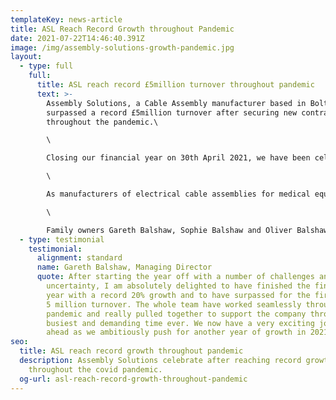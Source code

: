 ```yaml
---
templateKey: news-article
title: ASL Reach Record Growth throughout Pandemic
date: 2021-07-22T14:46:40.391Z
image: /img/assembly-solutions-growth-pandemic.jpg
layout:
  - type: full
    full:
      title: ASL reach record £5million turnover throughout pandemic
      text: >-
        Assembly Solutions, a Cable Assembly manufacturer based in Bolton have
        surpassed a record £5million turnover after securing new contracts
        throughout the pandemic.\

        \

        Closing our financial year on 30th April 2021, we have been celebrating a record year of £5million sales turnover which is an exceptional 25% growth on the previous year.\

        \

        As manufacturers of electrical cable assemblies for medical equipment, we have been busier than ever and proud to be supporting the Medical sector with cable assemblies for Covid testing equipment and other medical equipment including Hospital beds and Ventilation applications.\

        \

        Family owners Gareth Balshaw, Sophie Balshaw and Oliver Balshaw are thrilled to see such significant growth within their first year of ownership, after the company was passed down to them by Father Graham Balshaw in 2020.
  - type: testimonial
    testimonial:
      alignment: standard
      name: Gareth Balshaw, Managing Director
      quote: After starting the year off with a number of challenges and so much
        uncertainty, I am absolutely delighted to have finished the financial
        year with a record 20% growth and to have surpassed for the first time,
        5 million turnover. The whole team have worked seamlessly throughout the
        pandemic and really pulled together to support the company through it's
        busiest and demanding time ever. We now have a very exciting journey
        ahead as we ambitiously push for another year of growth in 2021-22
seo:
  title: ASL reach record growth throughout pandemic
  description: Assembly Solutions celebrate after reaching record growth in sales
    throughout the covid pandemic.
  og-url: asl-reach-record-growth-throughout-pandemic
---
```

